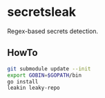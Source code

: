 # secretsleak

Regex-based secrets detection.

## HowTo
```bash
git submodule update --init
export GOBIN=$GOPATH/bin
go install
leakin leaky-repo
```
